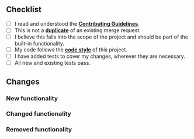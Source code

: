 ## Checklist

<!---
	Put an `x` in all the boxes that apply
-->

- [ ] I read and understood the **[Contributing Guidelines](https://github.com/JustArchiNET/ArchiSteamFarm/blob/main/.github/CONTRIBUTING.md)**.
- [ ] This is not a **[duplicate](https://github.com/JustArchiNET/ArchiSteamFarm/pulls)** of an existing merge request.
- [ ] I believe this falls into the scope of the project and should be part of the built-in functionality.
- [ ] My code follows the **[code style](https://github.com/JustArchiNET/ArchiSteamFarm/blob/main/.github/CONTRIBUTING.md#code-style)** of this project.
- [ ] I have added tests to cover my changes, wherever they are necessary.
- [ ] All new and existing tests pass.

## Changes

### New functionality

<!---
	Please describe here, what new functionality was added.
-->

### Changed functionality

<!---
	Please describe here, what old functionality was changed.
-->

### Removed functionality

<!---
	Please describe here, what old functionality was removed.
	Make sure to mention what it was replaced with or how everything that was previously achievable still is.
-->
